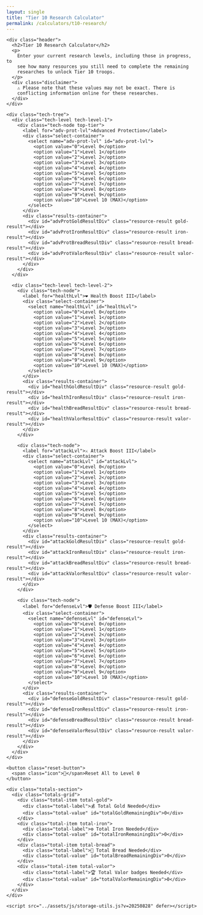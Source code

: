 ```yaml
---
layout: single
title: "Tier 10 Research Calculator"
permalink: /calculators/t10-research/
---
```


    <div class="header">
      <h2>Tier 10 Research Calculator</h2>
      <p>
        Enter your current research levels, including those in progress, to
        see how many resources you still need to complete the remaining
        researches to unlock Tier 10 troops.
      </p>
      <div class="disclaimer">
        ⚠️ Please note that these values may not be exact. There is
        conflicting information online for these researches.
      </div>
    </div>

    <div class="tech-tree">
      <div class="tech-level tech-level-1">
        <div class="tech-node top-tier">
          <label for="adv-prot-lvl">Advanced Protection</label>
          <div class="select-container">
            <select name="adv-prot-lvl" id="adv-prot-lvl">
              <option value="0">Level 0</option>
              <option value="1">Level 1</option>
              <option value="2">Level 2</option>
              <option value="3">Level 3</option>
              <option value="4">Level 4</option>
              <option value="5">Level 5</option>
              <option value="6">Level 6</option>
              <option value="7">Level 7</option>
              <option value="8">Level 8</option>
              <option value="9">Level 9</option>
              <option value="10">Level 10 (MAX)</option>
            </select>
          </div>
          <div class="results-container">
            <div id="advProtGoldResultDiv" class="resource-result gold-result"></div>
            <div id="advProtIronResultDiv" class="resource-result iron-result"></div>
            <div id="advProtBreadResultDiv" class="resource-result bread-result"></div>
            <div id="advProtValorResultDiv" class="resource-result valor-result"></div>
          </div>
        </div>
      </div>

      <div class="tech-level tech-level-2">
        <div class="tech-node">
          <label for="healthLvl">❤️ Health Boost III</label>
          <div class="select-container">
            <select name="healthLvl" id="healthLvl">
              <option value="0">Level 0</option>
              <option value="1">Level 1</option>
              <option value="2">Level 2</option>
              <option value="3">Level 3</option>
              <option value="4">Level 4</option>
              <option value="5">Level 5</option>
              <option value="6">Level 6</option>
              <option value="7">Level 7</option>
              <option value="8">Level 8</option>
              <option value="9">Level 9</option>
              <option value="10">Level 10 (MAX)</option>
            </select>
          </div>
          <div class="results-container">
            <div id="healthGoldResultDiv" class="resource-result gold-result"></div>
            <div id="healthIronResultDiv" class="resource-result iron-result"></div>
            <div id="healthBreadResultDiv" class="resource-result bread-result"></div>
            <div id="healthValorResultDiv" class="resource-result valor-result"></div>
          </div>
        </div>

        <div class="tech-node">
          <label for="attackLvl">⚔️ Attack Boost III</label>
          <div class="select-container">
            <select name="attackLvl" id="attackLvl">
              <option value="0">Level 0</option>
              <option value="1">Level 1</option>
              <option value="2">Level 2</option>
              <option value="3">Level 3</option>
              <option value="4">Level 4</option>
              <option value="5">Level 5</option>
              <option value="6">Level 6</option>
              <option value="7">Level 7</option>
              <option value="8">Level 8</option>
              <option value="9">Level 9</option>
              <option value="10">Level 10 (MAX)</option>
            </select>
          </div>
          <div class="results-container">
            <div id="attackGoldResultDiv" class="resource-result gold-result"></div>
            <div id="attackIronResultDiv" class="resource-result iron-result"></div>
            <div id="attackBreadResultDiv" class="resource-result bread-result"></div>
            <div id="attackValorResultDiv" class="resource-result valor-result"></div>
          </div>
        </div>

        <div class="tech-node">
          <label for="defenseLvl">🛡️ Defense Boost III</label>
          <div class="select-container">
            <select name="defenseLvl" id="defenseLvl">
              <option value="0">Level 0</option>
              <option value="1">Level 1</option>
              <option value="2">Level 2</option>
              <option value="3">Level 3</option>
              <option value="4">Level 4</option>
              <option value="5">Level 5</option>
              <option value="6">Level 6</option>
              <option value="7">Level 7</option>
              <option value="8">Level 8</option>
              <option value="9">Level 9</option>
              <option value="10">Level 10 (MAX)</option>
            </select>
          </div>
          <div class="results-container">
            <div id="defenseGoldResultDiv" class="resource-result gold-result"></div>
            <div id="defenseIronResultDiv" class="resource-result iron-result"></div>
            <div id="defenseBreadResultDiv" class="resource-result bread-result"></div>
            <div id="defenseValorResultDiv" class="resource-result valor-result"></div>
          </div>
        </div>
      </div>
    </div>

    <button class="reset-button">
      <span class="icon">🔄</span>Reset All to Level 0
    </button>

    <div class="totals-section">
      <div class="totals-grid">
        <div class="total-item total-gold">
          <div class="total-label">💰 Total Gold Needed</div>
          <div class="total-value" id="totalGoldRemainingDiv">0</div>
        </div>
        <div class="total-item total-iron">
          <div class="total-label">⚙️ Total Iron Needed</div>
          <div class="total-value" id="totalIronRemainingDiv">0</div>
        </div>
        <div class="total-item total-bread">
          <div class="total-label">🍞 Total Bread Needed</div>
          <div class="total-value" id="totalBreadRemainingDiv">0</div>
        </div>
        <div class="total-item total-valor">
          <div class="total-label">🏆 Total Valor badges Needed</div>
          <div class="total-value" id="totalValorRemainingDiv">0</div>
        </div>
      </div>
    </div>

  <div id="footer-placeholder"></div>

    <script src="../assets/js/storage-utils.js?v=20250828" defer></script>
  <script src="../assets/js/script.js?v=20250828" defer></script>
  <script type="module" src="../assets/js/t10-calculator.js?v=20250828" defer></script>
  <script src="../assets/js/analytics.js?v=20250828" defer></script>


